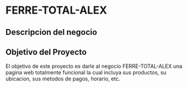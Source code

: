 # FERRE-TOTAL-ALEX
## Descripcion del negocio

## Objetivo del Proyecto
El objetivo de este proyecto es darle al negocio FERRE-TOTAL-ALEX una pagina web totalmente funcional la cual incluya sus productos, su ubicacion, sus metodos de pagos, horario, etc.
